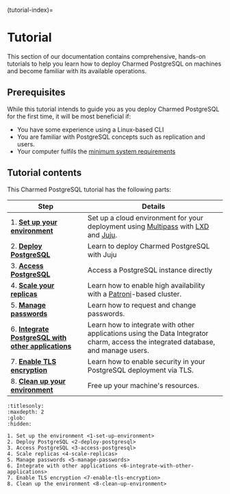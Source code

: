 (tutorial-index)=


# Tutorial

This section of our documentation contains comprehensive, hands-on tutorials to help you learn how to deploy Charmed PostgreSQL on machines and become familiar with its available operations.

## Prerequisites

While this tutorial intends to guide you as you deploy Charmed PostgreSQL for the first time, it will be most beneficial if:
- You have some experience using a Linux-based CLI
- You are familiar with PostgreSQL concepts such as replication and users.
- Your computer fulfils the [minimum system requirements](/reference/system-requirements)

## Tutorial contents
This Charmed PostgreSQL tutorial has the following parts:

| Step | Details |
| ------- | ---------- |
| 1. [**Set up your environment**](/tutorial/1-set-up-environment) | Set up a cloud environment for your deployment using [Multipass](https://multipass.run/) with [LXD](https://ubuntu.com/lxd) and [Juju](https://juju.is/).
| 2. [**Deploy PostgreSQL**](/tutorial/2-deploy-postgresql) | Learn to deploy Charmed PostgreSQL with Juju
| 3. [**Access PostgreSQL**](/tutorial/3-access-postgresql) |   Access a PostgreSQL instance directly
| 4. [**Scale your replicas**](/tutorial/4-scale-replicas) | Learn how to enable high availability with a [Patroni](https://patroni.readthedocs.io/en/latest/)-based cluster.
| 5. [**Manage passwords**](/tutorial/5-manage-passwords) | Learn how to request and change passwords.
| 6. [**Integrate PostgreSQL with other applications**](/tutorial/6-integrate-with-other-applications) | Learn how to integrate with other applications using the Data Integrator charm, access the integrated database, and manage users.
| 7. [**Enable TLS encryption**](/tutorial/7-enable-tls-encryption) | Learn how to enable security in your PostgreSQL deployment via TLS.
| 8. [**Clean up your environment**](/tutorial/8-clean-up-environment) | Free up your machine's resources.


```{toctree}
:titlesonly:
:maxdepth: 2
:glob:
:hidden:

1. Set up the environment <1-set-up-environment>
2. Deploy PostgreSQL <2-deploy-postgresql>
3. Access PostgreSQL <3-access-postgresql>
4. Scale replicas <4-scale-replicas>
5. Manage passwords <5-manage-passwords>
6. Integrate with other applications <6-integrate-with-other-applications>
7. Enable TLS encryption <7-enable-tls-encryption>
8. Clean up the environment <8-clean-up-environment>
